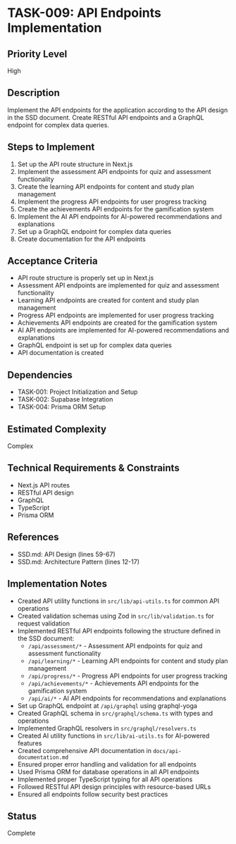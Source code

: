 # TASK-009: API Endpoints Implementation

## Priority Level
High

## Description
Implement the API endpoints for the application according to the API design in the SSD document. Create RESTful API endpoints and a GraphQL endpoint for complex data queries.

## Steps to Implement
1. Set up the API route structure in Next.js
2. Implement the assessment API endpoints for quiz and assessment functionality
3. Create the learning API endpoints for content and study plan management
4. Implement the progress API endpoints for user progress tracking
5. Create the achievements API endpoints for the gamification system
6. Implement the AI API endpoints for AI-powered recommendations and explanations
7. Set up a GraphQL endpoint for complex data queries
8. Create documentation for the API endpoints

## Acceptance Criteria
- API route structure is properly set up in Next.js
- Assessment API endpoints are implemented for quiz and assessment functionality
- Learning API endpoints are created for content and study plan management
- Progress API endpoints are implemented for user progress tracking
- Achievements API endpoints are created for the gamification system
- AI API endpoints are implemented for AI-powered recommendations and explanations
- GraphQL endpoint is set up for complex data queries
- API documentation is created

## Dependencies
- TASK-001: Project Initialization and Setup
- TASK-002: Supabase Integration
- TASK-004: Prisma ORM Setup

## Estimated Complexity
Complex

## Technical Requirements & Constraints
- Next.js API routes
- RESTful API design
- GraphQL
- TypeScript
- Prisma ORM

## References
- SSD.md: API Design (lines 59-67)
- SSD.md: Architecture Pattern (lines 12-17)

## Implementation Notes
- Created API utility functions in `src/lib/api-utils.ts` for common API operations
- Created validation schemas using Zod in `src/lib/validation.ts` for request validation
- Implemented RESTful API endpoints following the structure defined in the SSD document:
  - `/api/assessment/*` - Assessment API endpoints for quiz and assessment functionality
  - `/api/learning/*` - Learning API endpoints for content and study plan management
  - `/api/progress/*` - Progress API endpoints for user progress tracking
  - `/api/achievements/*` - Achievements API endpoints for the gamification system
  - `/api/ai/*` - AI API endpoints for recommendations and explanations
- Set up GraphQL endpoint at `/api/graphql` using graphql-yoga
- Created GraphQL schema in `src/graphql/schema.ts` with types and operations
- Implemented GraphQL resolvers in `src/graphql/resolvers.ts`
- Created AI utility functions in `src/lib/ai-utils.ts` for AI-powered features
- Created comprehensive API documentation in `docs/api-documentation.md`
- Ensured proper error handling and validation for all endpoints
- Used Prisma ORM for database operations in all API endpoints
- Implemented proper TypeScript typing for all API operations
- Followed RESTful API design principles with resource-based URLs
- Ensured all endpoints follow security best practices

## Status
Complete

